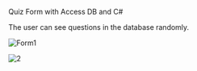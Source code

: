 Quiz Form with Access DB and C#

The user can see questions in the database randomly.


![Form1](https://user-images.githubusercontent.com/81254850/153768549-0e8afcb7-e143-4305-b09b-294ba0ae7daa.png)

![2](https://user-images.githubusercontent.com/81254850/153768551-08ba3374-5f24-48b2-b8a7-6e059096ba0d.png)

